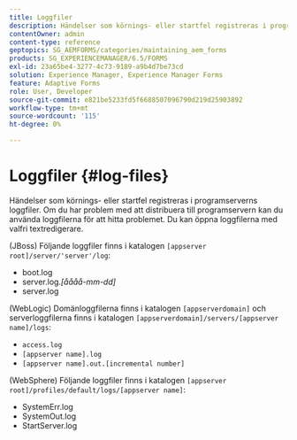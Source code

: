 ```yaml
---
title: Loggfiler
description: Händelser som körnings- eller startfel registreras i programserverns loggfiler, som kan öppnas med valfri textredigerare.
contentOwner: admin
content-type: reference
geptopics: SG_AEMFORMS/categories/maintaining_aem_forms
products: SG_EXPERIENCEMANAGER/6.5/FORMS
exl-id: 23a65be4-3277-4c73-9189-a9b4d7be73cd
solution: Experience Manager, Experience Manager Forms
feature: Adaptive Forms
role: User, Developer
source-git-commit: e821be5233fd5f6688507096790d219d25903892
workflow-type: tm+mt
source-wordcount: '115'
ht-degree: 0%

---
```


# Loggfiler {#log-files}

Händelser som körnings- eller startfel registreras i programserverns loggfiler. Om du har problem med att distribuera till programservern kan du använda loggfilerna för att hitta problemet. Du kan öppna loggfilerna med valfri textredigerare.

(JBoss) Följande loggfiler finns i katalogen `[appserver root]/server/'server'/log`:

* boot.log
* server.log.*[åååå-mm-dd]*
* server.log

(WebLogic) Domänloggfilerna finns i katalogen `[appserverdomain]` och serverloggfilerna finns i katalogen `[appserverdomain]/servers/[appserver name]/logs`:

* `access.log`
* `[appserver name].log`
* `[appserver name].out.[incremental number]`

(WebSphere) Följande loggfiler finns i katalogen `[appserver root]/profiles/default/logs/[appserver name]`:

* SystemErr.log
* SystemOut.log
* StartServer.log
